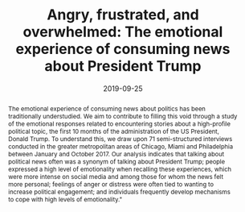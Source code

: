 ---
title: "Angry, frustrated, and overwhelmed: The emotional experience of consuming news about President Trump"
date: 2019-09-25
publishDate: 2019-09-25
authors: ["María Celeste Wagner", "Pablo Boczkowski"]
publication_types: ["2"]
abstract: The emotional experience of consuming news about politics has been traditionally understudied. We aim to contribute to filling this void through a study of the emotional responses related to encountering stories about a high-profile political topic, the first 10 months of the administration of the US President, Donald Trump. To understand this, we draw upon 71 semi-structured interviews conducted in the greater metropolitan areas of Chicago, Miami and Philadelphia between January and October 2017. Our analysis indicates that talking about political news often was a synonym of talking about President Trump; people expressed a high level of emotionality when recalling these experiences, which were more intense on social media and among those for whom the news felt more personal; feelings of anger or distress were often tied to wanting to increase political engagement; and individuals frequently develop mechanisms to cope with high levels of emotionality."
featured: false
image:
  preview_only: true
publication: "*Journalism*"
url_pdf: "https://doi.org/10.1177/1464884919878545"
doi: "10.1177/1464884919878545"
---